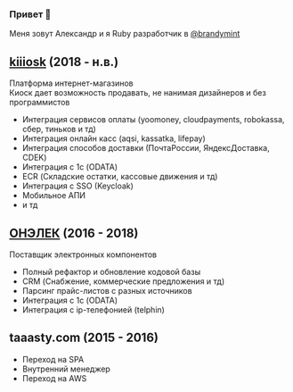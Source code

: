 ### Привет 👋

Меня зовут Алекcандр и я Ruby разработчик в [@brandymint](https://github.com/brandymint)

## [kiiiosk](https://kiiiosk.store/) (2018 - н.в.)
Платформа интернет-магазинов\
Киоск дает возможность продавать, не нанимая дизайнеров и без программистов
* Интеграция сервисов оплаты (yoomoney, cloudpayments, robokassa, сбер, тиньков и тд)
* Интеграция онлайн касс (aqsi, kassatka, lifepay)
* Интеграция способов доставки (ПочтаРоссии, ЯндексДоставка, CDEK)
* Интеграция с 1с (ODATA)
* ECR (Складские остатки, кассовые движения и тд)
* Интеграция с SSO (Keycloak)
* Мобильное АПИ
* и тд

## [ОНЭЛЕК](https://onelec.ru/) (2016 - 2018)
Поставщик электронных компонентов
* Полный рефактор и обновление кодовой базы
* CRM (Снабжение, коммерческие предложения и тд)
* Парсинг прайс-листов с разных источников
* Интеграция с 1с (ODATA)
* Интеграция с ip-телефонией (telphin)

## taaasty.com (2015 - 2016)
* Переход на SPA
* Внутренний менеджер
* Переход на AWS
